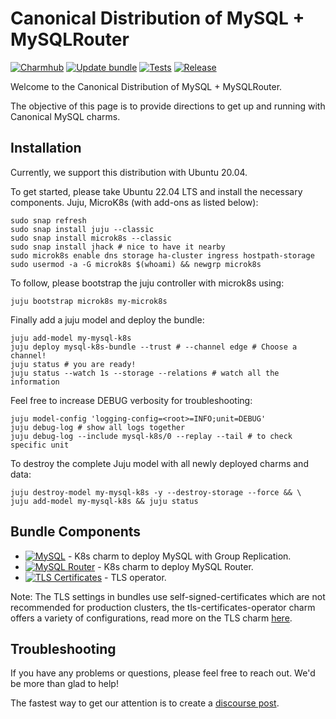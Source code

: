 # Canonical Distribution of MySQL + MySQLRouter

[![Charmhub](https://charmhub.io/mysql-k8s-bundle/badge.svg)](https://charmhub.io/mysql-k8s-bundle)
[![Update bundle](https://github.com/canonical/mysql-k8s-bundle/actions/workflows/update_bundle.yaml/badge.svg)](https://github.com/canonical/mysql-k8s-bundle/actions/workflows/update_bundle.yaml)
[![Tests](https://github.com/canonical/mysql-k8s-bundle/actions/workflows/ci.yaml/badge.svg?branch=main&event=schedule)](https://github.com/canonical/mysql-k8s-bundle/actions/workflows/ci.yaml?query=branch%3Amain+event%3Aschedule)
[![Release](https://github.com/canonical/mysql-k8s-bundle/actions/workflows/release.yaml/badge.svg?branch=main&event=push)](https://github.com/canonical/mysql-k8s-bundle/actions/workflows/release.yaml?query=branch%3Amain+event%3Apush)


Welcome to the Canonical Distribution of MySQL + MySQLRouter.

The objective of this page is to provide directions to
get up and running with Canonical MySQL charms.

## Installation

Currently, we support this distribution with Ubuntu 20.04.

To get started, please take Ubuntu 22.04 LTS and install the
necessary components. Juju, MicroK8s (with add-ons as listed below):

```shell
sudo snap refresh
sudo snap install juju --classic
sudo snap install microk8s --classic
sudo snap install jhack # nice to have it nearby
sudo microk8s enable dns storage ha-cluster ingress hostpath-storage
sudo usermod -a -G microk8s $(whoami) && newgrp microk8s
```

To follow, please bootstrap the juju controller with microk8s using:

```shell
juju bootstrap microk8s my-microk8s
```

Finally add a juju model and deploy the bundle:

```shell
juju add-model my-mysql-k8s
juju deploy mysql-k8s-bundle --trust # --channel edge # Choose a channel!
juju status # you are ready!
juju status --watch 1s --storage --relations # watch all the information
```

Feel free to increase DEBUG verbosity for troubleshooting:

```shell
juju model-config 'logging-config=<root>=INFO;unit=DEBUG'
juju debug-log # show all logs together
juju debug-log --include mysql-k8s/0 --replay --tail # to check specific unit
```

To destroy the complete Juju model with all newly deployed charms and data:

```shell
juju destroy-model my-mysql-k8s -y --destroy-storage --force && \
juju add-model my-mysql-k8s && juju status
```

## Bundle Components

- [![MySQL](https://charmhub.io/mysql-k8s/badge.svg)](https://charmhub.io/mysql-k8s) - K8s charm to deploy MySQL with Group Replication.
- [![MySQL Router](https://charmhub.io/mysql-router-k8s/badge.svg)](https://charmhub.io/mysql-router-k8s) - K8s charm to deploy MySQL Router.
- [![TLS Certificates](https://charmhub.io/tls-certificates-operator/badge.svg)](https://charmhub.io/tls-certificates-operator) - TLS operator.

Note: The TLS settings in bundles use self-signed-certificates which are not recommended for production clusters, the tls-certificates-operator charm offers a variety of configurations, read more on the TLS charm [here](https://charmhub.io/tls-certificates-operator).

## Troubleshooting

If you have any problems or questions, please feel free to reach out. We'd be more than glad to help!

The fastest way to get our attention is to create a [discourse post](https://discourse.charmhub.io/).
